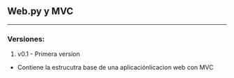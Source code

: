 ## Web.py y MVC
---
### Versiones:

1. v0.1 - Primera version
* Contiene la estrucutra base de una aplicaciónlicacion web con MVC